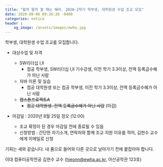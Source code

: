 ```yaml
---
title: "할까 말까 할 때는 해라. 2020-2학기 학부생, 대학원생 수업 조교 모집" 
date: 2020-08-06 09:26:28 -0400
categories: notice
header :
    og_image: /assets/images/ewha.jpg
---
```


학부생, 대학원생 수업 조교를 모집합니다. 

* 대상수업 및 자격
	* SW리더십 I,II 
		* 컴공 학부생, SW리더십 I,II 기수강생, 이전 학기 3.3이상, 전액 등록금수혜가 아닌 사람
	* 자바 이론 및 실습 
		* 컴공 대학원생 또는 컴공 학부생, 이전 학기 3.3이상, 전액 등록금수혜가 아닌 사람
	* <strike>캡스톤프로젝트A</strike>
		* <strike>컴공 대학원생. 전액 등록금수혜가 아닌 사람</strike> (마감)

* 마감일 : 2020년 8월 25일 정오 (12:00) 
	* 조교 확정이 된 경우 마감일 전에 종료될 수 있음
	* 신청방법 :
   간단한 자기소개, 연락처와 함께 조교 지원 이유를 적어,
   김현수 교수에게 이메일로 신청

기회는 새와 같습니다. 내 품으로 들어와 다른 곳으로 날아가기 전에 붙잡아야 합니다. 

이대 컴퓨터공학전공 김현수 교수 (hieonn@ewha.ac.kr, 아산공학관 123호)
